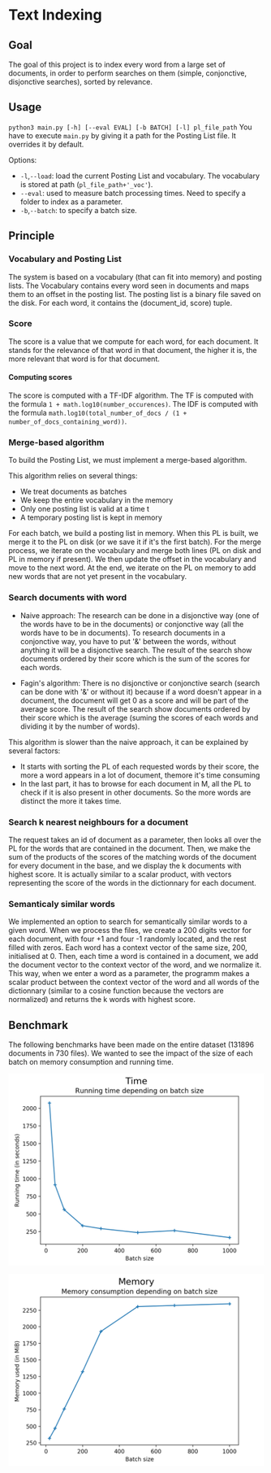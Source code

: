 # Text Indexing

## Goal
The goal of this project is to index every word from a large set of documents, in order to perform searches on them (simple, conjonctive, disjonctive searches), sorted by relevance.

## Usage
`python3 main.py [-h] [--eval EVAL] [-b BATCH] [-l] pl_file_path`
You have to execute `main.py` by giving it a path for the Posting List file. It overrides it by default.

Options:
 - `-l`,`--load`: load the current Posting List and vocabulary. The vocabulary is stored at path (`pl_file_path+'_voc'`).
 - `--eval`: used to measure batch processing times. Need to specify a folder to index as a parameter.
 - `-b`,`--batch`: to specify a batch size.

## Principle

### Vocabulary and Posting List
The system is based on a vocabulary (that can fit into memory) and posting lists. The Vocabulary contains every word seen in documents and maps them to an offset in the posting list.
The posting list is a binary file saved on the disk. For each word, it contains the (document_id, score) tuple.

### Score
The score is a value that we compute for each word, for each document. It stands for the relevance of that word in that document, the higher it is, the more relevant that word is for that document.

#### Computing scores
The score is computed with a TF-IDF algorithm.
The TF is computed with the formula `1 + math.log10(number_occurences)`.
The IDF is computed with the formula `math.log10(total_number_of_docs / (1 + number_of_docs_containing_word))`.

### Merge-based algorithm
To build the Posting List, we must implement a merge-based algorithm.

This algorithm relies on several things:
-   We treat documents as batches
-   We keep the entire vocabulary in the memory
-   Only one posting list is valid at a time t
-   A temporary posting list is kept in memory

For each batch, we build a posting list in memory. When this PL is built, we merge it to the PL on disk (or we save it if it's the first batch). For the merge process, we iterate on the vocabulary and merge both lines (PL on disk and PL in memory if present). We then update the offset in the vocabulary and move to the next word. At the end, we iterate on the PL on memory to add new words that are not yet present in the vocabulary.

### Search documents with word

- Naive approach: 
The research can be done in a disjonctive way (one of the words have to be in the documents) or conjonctive way (all the words have to be in documents).
To research documents in a conjonctive way, you have to put '&' between the words, without anything it will be a disjonctive search. 
The result of the search show documents ordered by their score which is the sum of the scores for each words.

- Fagin's algorithm:
There is no disjonctive or conjonctive search (search can be done with '&' or without it) because if a word doesn't appear in a document, the document will get 0 as a score and will be part of the average score. 
The result of the search show documents ordered by their score which is the average (suming the scores of each words and dividing it by the number of words).

This algorithm is slower than the naive approach, it can be explained by several factors:
- It starts with sorting the PL of each requested words by their score, the more a word appears in a lot of document, themore it's time consuming
- In the last part, it has to browse for each document in M, all the PL to check if it is also present in other documents. So the more words are distinct the more it takes time.

### Search k nearest neighbours for a document

The request takes an id of document as a parameter, then looks all over the PL for the words that are contained in the document. Then,
we make the sum of the products of the scores of the matching words of the document for every document in the base, and we display the k documents with highest score.
It is actually similar to a scalar product, with vectors representing the score of the words in the dictionnary for each document.

### Semanticaly similar words

We implemented an option to search for semantically similar words to a given word. When we process the files, we create a 200 digits vector for each document, with four +1 and four -1 randomly located, and the rest filled with zeros. Each word has a context vector of the same size, 200, initialised at 0. Then, each time a word is contained in a document, we add the document vector to the context vector of the word, and we normalize it.
This way, when we enter a word as a parameter, the programm makes a scalar product between the context vector of the word and all words of the dictionnary (similar to a cosine function because the vectors are normalized) and returns the k words with highest score.

## Benchmark
The following benchmarks have been made on the entire dataset (131896 documents in 730 files).
We wanted to see the impact of the size of each batch on memory consumption and running time.

![Plot of running time depending on batch size](https://github.com/BScong/text-indexing/blob/master/benchmark/measures_1_clean/time.png)


![Plot of maximum memory consumption depending on batch size](https://github.com/BScong/text-indexing/blob/master/benchmark/measures_1_clean/memory.png)
